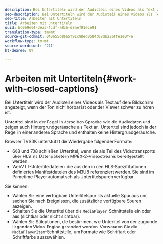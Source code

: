 ```yaml
---
description: Bei Untertiteln wird der Audioteil eines Videos als Text auf dem Bildschirm angezeigt, wenn der Ton nicht hörbar ist oder der Viewer schwer zu hören ist.
seo-description: Bei Untertiteln wird der Audioteil eines Videos als Text auf dem Bildschirm angezeigt, wenn der Ton nicht hörbar ist oder der Viewer schwer zu hören ist.
seo-title: Arbeiten mit Untertiteln
title: Arbeiten mit Untertiteln
uuid: bc069e04-3ea3-4cdf-a8a6-d8aef91ece91
translation-type: tm+mt
source-git-commit: 040655d8ba5f91c98ed0584c08db226ffe1e0f4e
workflow-type: tm+mt
source-wordcount: '241'
ht-degree: 0%

---
```



# Arbeiten mit Untertiteln{#work-with-closed-captions}

Bei Untertiteln wird der Audioteil eines Videos als Text auf dem Bildschirm angezeigt, wenn der Ton nicht hörbar ist oder der Viewer schwer zu hören ist.

Untertitel sind in der Regel in derselben Sprache wie die Audiodaten und zeigen auch Hintergrundgeräusche als Text an. Untertitel sind jedoch in der Regel in einer anderen Sprache und enthalten keine Hintergrundgeräusche.

Browser TVSDK unterstützt die Wiedergabe folgender Formate:

* 608 und 708 schließen Untertitel, wenn sie als Teil des Videotransports über HLS als Datenpakete in MPEG-2-Videostreams bereitgestellt werden.
* WebVTT-Untertiteldateien, die aus den in den HLS-Spezifikationen definierten Manifestdateien des M3U8 referenziert werden. Sie sind im Primetime-Player automatisch als Untertitelspuren verfügbar.

Sie können:

* Wählen Sie eine verfügbare Untertitelspur als aktuelle Spur aus und suchen Sie nach Ereignissen, die zusätzliche verfügbare Spuren anzeigen.
* Schalten Sie die Untertitel über die `MediaPlayer`-Schnittstelle ein oder aus (sichtbar oder nicht sichtbar).
* Wählen Sie Stiloptionen, die bestimmen, wie Untertitel von der zugrunde liegenden Video-Engine gerendert werden. Verwenden Sie die `MediaPlayerItem`-Schnittstelle, um Formate wie Schriftart oder Schriftfarbe auszuwählen.


